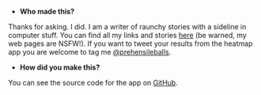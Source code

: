 * **Who made this?**

Thanks for asking. I did. I am a writer of raunchy stories with a sideline in computer stuff. You can find all my links and stories [here](https://linktr.ee/pickleherring) (be warned, my web pages are NSFW!). If you want to tweet your results from the heatmap app you are welcome to tag me [@prehensileballs](https://twitter.com/prehensileballs).

* **How did you make this?**

You can see the source code for the app on [GitHub](https://github.com/pickleherring/conwhordance).
